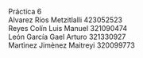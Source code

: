 Práctica 6  
Alvarez Ríos Metzitlalli 423052523  
Reyes Colín Luis Manuel 321090474  
León García Gael Arturo 321330927  
Martìnez Jimènez Maitreyi 320099773  